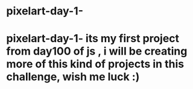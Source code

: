 # pixelart-day-1-
# pixelart-day-1- its my first project from day100 of js , i will be creating more  of this kind of projects in this challenge, wish me luck :)
